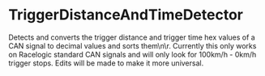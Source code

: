 # TriggerDistanceAndTimeDetector
Detects and converts the trigger distance and trigger time hex values of a CAN signal to decimal values and sorts them\n\r.
Currently this only works on Racelogic standard CAN signals and will only look for 100km/h - 0km/h trigger stops.
Edits will be made to make it more universal.
